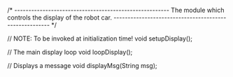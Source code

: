 /*
    -------------------------------------------------------
    The module which controls the display of the robot car.
    -------------------------------------------------------
*/

//  NOTE: To be invoked at initialization time!
void setupDisplay();

// The main display loop
void loopDisplay();

// Displays a message
void displayMsg(String msg);
